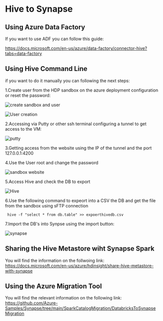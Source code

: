 # Hive to Synapse

## Using Azure Data Factory

If you want to use ADF you can follow this guide:

https://docs.microsoft.com/en-us/azure/data-factory/connector-hive?tabs=data-factory

## Using Hive Command Line

if you want to do it manually you can following the next steps:

1.Create user from the HDP sandbox on the azure deployment configuration or reset the password:

![create sandbox and user](https://user-images.githubusercontent.com/7907123/156600810-15bda27f-b015-46cf-82e8-914a03594b42.png)


![User creation](https://user-images.githubusercontent.com/7907123/156598598-7a5e7f39-9807-4ce1-b910-0da3f3093b20.png)

2.Accessing via Putty or other ssh terminal configuring a tunnel to get access to the VM:

![putty](https://user-images.githubusercontent.com/7907123/156598922-7f3ed2d6-eef3-434e-9ecb-ec6e15d85eb4.png)

3.Getting access from the website using the IP of the tunnel and the port 127.0.0.1:4200




4.Use the User root and change the password

![sandbox website](https://user-images.githubusercontent.com/7907123/156598978-2bc83363-598e-4346-8113-a41ac62717d4.png)

5.Access Hive and check the DB to export

![Hive](https://user-images.githubusercontent.com/7907123/156599505-baa24405-62c7-49fa-883e-6b4d2083c9ed.png)

6.Use the following command to expeort into a CSV the DB and get the file from the sandbox using sFTP connection
```
 hive -f "select * from db.table" >> expoerthivedb.csv
```

7.Import the DB's into Synpse using the import button:

![synapse](https://user-images.githubusercontent.com/7907123/156605005-9f8ed058-0db3-4f83-98ff-a25cf4d6d043.png)


## Sharing the Hive Metastore wiht Synapse Spark

You will find the information on the follwoing link:
https://docs.microsoft.com/en-us/azure/hdinsight/share-hive-metastore-with-synapse

## Using the Azure Migration Tool

You will find the relevant information on the following link:
https://github.com/Azure-Samples/Synapse/tree/main/SparkCatalogMigration/DatabricksToSynapseMigration



